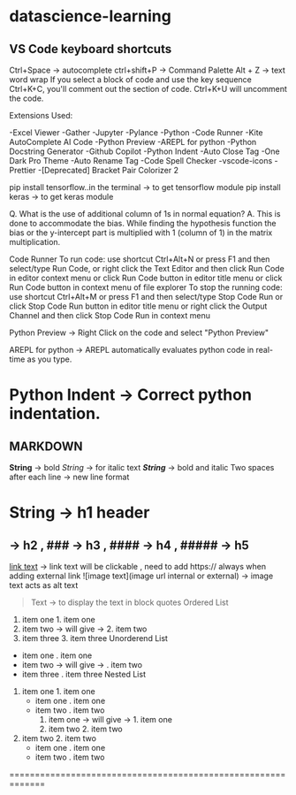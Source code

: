 # datascience-learning

## VS Code keyboard shortcuts

Ctrl+Space -> autocomplete 
ctrl+shift+P -> Command Palette
Alt + Z ->  text word wrap
If you select a block of code and use the key sequence Ctrl+K+C, you'll comment out the section of code. Ctrl+K+U will uncomment the code.

Extensions Used:

-Excel Viewer 
-Gather
-Jupyter
-Pylance
-Python
-Code Runner
-Kite AutoComplete AI Code
-Python Preview
-AREPL for python
-Python Docstring Generator
-Github Copilot
-Python Indent 
-Auto Close Tag
-One Dark Pro Theme
-Auto Rename Tag
-Code Spell Checker
-vscode-icons
-Prettier
-[Deprecated] Bracket Pair Colorizer 2


pip install tensorflow..in the terminal -> to get tensorflow module
pip install keras -> to get keras module

Q. What is the use of additional column of 1s in normal equation?
A. This is done to accommodate the bias. While finding the hypothesis function the bias or the      y-intercept part is multiplied with 1 (column of 1) in the matrix multiplication.

Code Runner
    To run code:
        use shortcut Ctrl+Alt+N
        or press F1 and then select/type Run Code,
        or right click the Text Editor and then click Run Code in editor context menu
        or click Run Code button in editor title menu
        or click Run Code button in context menu of file explorer
    To stop the running code:
        use shortcut Ctrl+Alt+M
        or press F1 and then select/type Stop Code Run
        or click Stop Code Run button in editor title menu
        or right click the Output Channel and then click Stop Code Run in context menu

Python Preview
 -> Right Click on the code and select "Python Preview"

AREPL for python
 -> AREPL automatically evaluates python code in real-time as you type.

Python Indent
 -> Correct python indentation.
==========================================================================================
## MARKDOWN

**String** -> bold
_String_ -> for italic text
**_String_** -> bold and italic
Two spaces after each line -> new line format
# String -> h1 header
## -> h2 , ### -> h3 , #### -> h4 , ##### -> h5
[link text](https://www.google.com) -> link text will be clickable , need to add https:// always when adding external link
![image text](image url internal or external) -> image text acts as alt text
 >Text -> to display the text in block quotes
Ordered List
1. item one                   1. item one
1. item two  -> will give ->  2. item two
1. item three                 3. item three
Unorderend List
* item one                    . item one
* item two   -> will give ->  . item two
* item three                  . item three
Nested List
1. item one                         1. item one
   * item one                         . item one  
   * item two                         . item two
      1. item one -> will give ->         1. item one
      1. item two                         2. item two
1. item two                         2. item two
   * item one                         . item one
   * item two                         . item two

=============================================================




